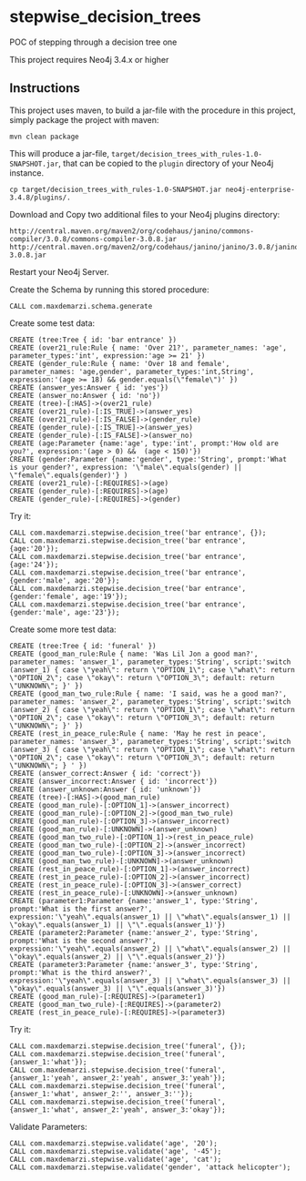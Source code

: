 # stepwise_decision_trees
POC of stepping through a decision tree one

This project requires Neo4j 3.4.x or higher

Instructions
------------ 

This project uses maven, to build a jar-file with the procedure in this
project, simply package the project with maven:

    mvn clean package

This will produce a jar-file, `target/decision_trees_with_rules-1.0-SNAPSHOT.jar`,
that can be copied to the `plugin` directory of your Neo4j instance.

    cp target/decision_trees_with_rules-1.0-SNAPSHOT.jar neo4j-enterprise-3.4.8/plugins/.
    

Download and Copy two additional files to your Neo4j plugins directory:

    http://central.maven.org/maven2/org/codehaus/janino/commons-compiler/3.0.8/commons-compiler-3.0.8.jar
    http://central.maven.org/maven2/org/codehaus/janino/janino/3.0.8/janino-3.0.8.jar
   

Restart your Neo4j Server.

Create the Schema by running this stored procedure:

    CALL com.maxdemarzi.schema.generate
    

Create some test data:

    CREATE (tree:Tree { id: 'bar entrance' })
    CREATE (over21_rule:Rule { name: 'Over 21?', parameter_names: 'age', parameter_types:'int', expression:'age >= 21' })
    CREATE (gender_rule:Rule { name: 'Over 18 and female', parameter_names: 'age,gender', parameter_types:'int,String', expression:'(age >= 18) && gender.equals(\"female\")' })
    CREATE (answer_yes:Answer { id: 'yes'})
    CREATE (answer_no:Answer { id: 'no'})
    CREATE (tree)-[:HAS]->(over21_rule)
    CREATE (over21_rule)-[:IS_TRUE]->(answer_yes)
    CREATE (over21_rule)-[:IS_FALSE]->(gender_rule)
    CREATE (gender_rule)-[:IS_TRUE]->(answer_yes)
    CREATE (gender_rule)-[:IS_FALSE]->(answer_no)    
    CREATE (age:Parameter {name:'age', type:'int', prompt:'How old are you?', expression:'(age > 0) &&  (age < 150)'})
    CREATE (gender:Parameter {name:'gender', type:'String', prompt:'What is your gender?', expression: '\"male\".equals(gender) || \"female\".equals(gender)'} )
    CREATE (over21_rule)-[:REQUIRES]->(age)
    CREATE (gender_rule)-[:REQUIRES]->(age)
    CREATE (gender_rule)-[:REQUIRES]->(gender)

Try it:

    CALL com.maxdemarzi.stepwise.decision_tree('bar entrance', {});
    CALL com.maxdemarzi.stepwise.decision_tree('bar entrance', {age:'20'});
    CALL com.maxdemarzi.stepwise.decision_tree('bar entrance', {age:'24'}); 
    CALL com.maxdemarzi.stepwise.decision_tree('bar entrance', {gender:'male', age:'20'});
    CALL com.maxdemarzi.stepwise.decision_tree('bar entrance', {gender:'female', age:'19'});
    CALL com.maxdemarzi.stepwise.decision_tree('bar entrance', {gender:'male', age:'23'});     

Create some more test data:


    CREATE (tree:Tree { id: 'funeral' })
    CREATE (good_man_rule:Rule { name: 'Was Lil Jon a good man?', parameter_names: 'answer_1', parameter_types:'String', script:'switch (answer_1) { case \"yeah\": return \"OPTION_1\"; case \"what\": return \"OPTION_2\"; case \"okay\": return \"OPTION_3\"; default: return \"UNKNOWN\"; }' })
    CREATE (good_man_two_rule:Rule { name: 'I said, was he a good man?', parameter_names: 'answer_2', parameter_types:'String', script:'switch (answer_2) { case \"yeah\": return \"OPTION_1\"; case \"what\": return \"OPTION_2\"; case \"okay\": return \"OPTION_3\"; default: return \"UNKNOWN\"; }' })
    CREATE (rest_in_peace_rule:Rule { name: 'May he rest in peace', parameter_names: 'answer_3', parameter_types:'String', script:'switch (answer_3) { case \"yeah\": return \"OPTION_1\"; case \"what\": return \"OPTION_2\"; case \"okay\": return \"OPTION_3\"; default: return \"UNKNOWN\"; } ' })
    CREATE (answer_correct:Answer { id: 'correct'})
    CREATE (answer_incorrect:Answer { id: 'incorrect'})
    CREATE (answer_unknown:Answer { id: 'unknown'})
    CREATE (tree)-[:HAS]->(good_man_rule)
    CREATE (good_man_rule)-[:OPTION_1]->(answer_incorrect)
    CREATE (good_man_rule)-[:OPTION_2]->(good_man_two_rule)
    CREATE (good_man_rule)-[:OPTION_3]->(answer_incorrect)
    CREATE (good_man_rule)-[:UNKNOWN]->(answer_unknown)    
    CREATE (good_man_two_rule)-[:OPTION_1]->(rest_in_peace_rule)
    CREATE (good_man_two_rule)-[:OPTION_2]->(answer_incorrect)
    CREATE (good_man_two_rule)-[:OPTION_3]->(answer_incorrect)
    CREATE (good_man_two_rule)-[:UNKNOWN]->(answer_unknown)    
    CREATE (rest_in_peace_rule)-[:OPTION_1]->(answer_incorrect)
    CREATE (rest_in_peace_rule)-[:OPTION_2]->(answer_incorrect)
    CREATE (rest_in_peace_rule)-[:OPTION_3]->(answer_correct)
    CREATE (rest_in_peace_rule)-[:UNKNOWN]->(answer_unknown)
    CREATE (parameter1:Parameter {name:'answer_1', type:'String', prompt:'What is the first answer?', expression:'\"yeah\".equals(answer_1) || \"what\".equals(answer_1) || \"okay\".equals(answer_1) || \"\".equals(answer_1)'})
    CREATE (parameter2:Parameter {name:'answer_2', type:'String', prompt:'What is the second answer?', expression:'\"yeah\".equals(answer_2) || \"what\".equals(answer_2) || \"okay\".equals(answer_2) || \"\".equals(answer_2)'})
    CREATE (parameter3:Parameter {name:'answer_3', type:'String', prompt:'What is the third answer?', expression:'\"yeah\".equals(answer_3) || \"what\".equals(answer_3) || \"okay\".equals(answer_3) || \"\".equals(answer_3)'})
    CREATE (good_man_rule)-[:REQUIRES]->(parameter1)
    CREATE (good_man_two_rule)-[:REQUIRES]->(parameter2)
    CREATE (rest_in_peace_rule)-[:REQUIRES]->(parameter3)

Try it:

    CALL com.maxdemarzi.stepwise.decision_tree('funeral', {});
    CALL com.maxdemarzi.stepwise.decision_tree('funeral', {answer_1:'what'});
    CALL com.maxdemarzi.stepwise.decision_tree('funeral', {answer_1:'yeah', answer_2:'yeah', answer_3:'yeah'});    
    CALL com.maxdemarzi.stepwise.decision_tree('funeral', {answer_1:'what', answer_2:'', answer_3:''});    
    CALL com.maxdemarzi.stepwise.decision_tree('funeral', {answer_1:'what', answer_2:'yeah', answer_3:'okay'});
    
Validate Parameters:

    CALL com.maxdemarzi.stepwise.validate('age', '20');
    CALL com.maxdemarzi.stepwise.validate('age', '-45');
    CALL com.maxdemarzi.stepwise.validate('age', 'cat');
    CALL com.maxdemarzi.stepwise.validate('gender', 'attack helicopter');    
